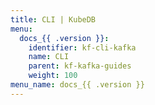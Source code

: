 ```yaml
---
title: CLI | KubeDB
menu:
  docs_{{ .version }}:
    identifier: kf-cli-kafka
    name: CLI
    parent: kf-kafka-guides
    weight: 100
menu_name: docs_{{ .version }}
---
```


